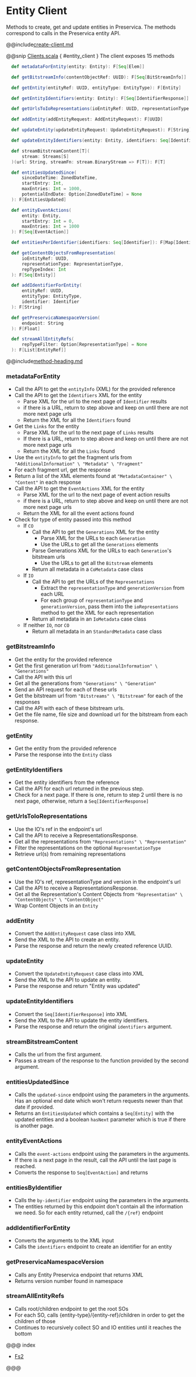 # Entity Client

Methods to create, get and update entities in Preservica. 
The methods correspond to calls in the Preservica entity API.

@@include[create-client.md](../../.includes/client/create-client.md)

@@snip [Clients.scala](../../../scala/examples/Clients.scala) { #entity_client }
The client exposes 15 methods

```scala
  def metadataForEntity(entity: Entity): F[Seq[Elem]]

  def getBitstreamInfo(contentObjectRef: UUID): F[Seq[BitStreamInfo]]

  def getEntity(entityRef: UUID, entityType: EntityType): F[Entity]

  def getEntityIdentifiers(entity: Entity): F[Seq[IdentifierResponse]]

  def getUrlsToIoRepresentations(ioEntityRef: UUID, representationType: Option[RepresentationType]): F[Seq[String]]

  def addEntity(addEntityRequest: AddEntityRequest): F[UUID]

  def updateEntity(updateEntityRequest: UpdateEntityRequest): F[String]

  def updateEntityIdentifiers(entity: Entity, identifiers: Seq[IdentifierResponse]): F[Seq[IdentifierResponse]]

  def streamBitstreamContent[T](
      stream: Streams[S]
  )(url: String, streamFn: stream.BinaryStream => F[T]): F[T]

  def entitiesUpdatedSince(
      sinceDateTime: ZonedDateTime,
      startEntry: Int,
      maxEntries: Int = 1000,
      potentialEndDate: Option[ZonedDateTime] = None                          
  ): F[EntitiesUpdated]

  def entityEventActions(
      entity: Entity,
      startEntry: Int = 0,
      maxEntries: Int = 1000
  ): F[Seq[EventAction]]

  def entitiesPerIdentifier(identifiers: Seq[Identifier]): F[Map[Identifier, Seq[Entity]]]

  def getContentObjectsFromRepresentation(
      ioEntityRef: UUID,
      representationType: RepresentationType,
      repTypeIndex: Int
  ): F[Seq[Entity]]

  def addIdentifierForEntity(
      entityRef: UUID,
      entityType: EntityType,
      identifier: Identifier
  ): F[String]

  def getPreservicaNamespaceVersion(
      endpoint: String
  ): F[Float]

  def streamAllEntityRefs(
      repTypeFilter: Option[RepresentationType] = None
  ): F[List[EntityRef]]
```
@@include[method-heading.md](../../.includes/client/method-heading.md)

### metadataForEntity
* Call the API to get the `entityInfo` (XML) for the provided reference
* Call the API to get the `Identifiers` XML for the entity
  * Parse XML for the url to the next page of `Identifier` results
  * if there is a URL, return to step above and keep on until there are not more next page urls
  * Return the XML for all the `Identifiers` found
* Get the `Links` for the entity
  * Parse XML for the url to the next page of `Links` results
  * If there is a URL, return to step above and keep on until there are not more next page urls
  * Return the XML for all the `Links` found
* Use the `entityInfo` to get the fragment urls from `"AdditionalInformation" \ "Metadata" \ "Fragment"`
* For each fragment url, get the response
* Return a list of the XML elements found at `"MetadataContainer" \ "Content"` in each response
* Call the API to get the `EventActions` XML for the entity
    * Parse XML for the url to the next page of event action results
    * if there is a URL, return to step above and keep on until there are not more next page urls
    * Return the XML for all the event actions found
* Check for type of entity passed into this method
  * If `CO`
    * Call the API to get the `Generations` XML for the entity
      * Parse XML for the URLs to each `Generation`
      * Use the URLs to get all the `Generations` elements
    * Parse Generations XML for the URLs to each `Generation`'s bitstream urls
      * Use the URLs to get all the `Bitstream` elements
    * Return all metadata in a `CoMetadata` case class
  * If `IO`
    * Call the API to get the URLs of the `Representations`
      * Extract the `representationType` and `generationVersion` from each URL
      * For each group of `representationType` and `generationVersion`, pass them into the `ioRepresentations` method to get the XML for each representation
    * Return all metadata in an `IoMetadata` case class
  * If neither `IO`, nor `CO`
    * Return all metadata in an `StandardMetadata` case class

### getBitstreamInfo
* Get the entity for the provided reference
* Get the first generation url from `"AdditionalInformation" \ "Generations"`
* Call the API with this url
* Get all the generations from `"Generations" \ "Generation"`
* Send an API request for each of these urls
* Get the bitstream url from `"Bitstreams" \ "Bitstream"` for each of the responses
* Call the API with each of these bitstream urls.
* Get the file name, file size and download url for the bitstream from each response.

### getEntity
* Get the entity from the provided reference
* Parse the response into the `Entity` class

### getEntityIdentifiers
* Get the entity identifiers from the reference
* Call the API for each url returned in the previous step.
* Check for a next page. If there is one, return to step 2 until there is no next page, otherwise, return a `Seq[IdentifierResponse]`

### getUrlsToIoRepresentations

* Use the IO's ref in the endpoint's url
* Call the API to receive a RepresentationsResponse.
* Get all the representations from `"Representations" \ "Representation"`
* Filter the representations on the optional `RepresentationType`
* Retrieve url(s) from remaining representations

### getContentObjectsFromRepresentation

* Use the IO's ref, representationType and version in the endpoint's url
* Call the API to receive a RepresentationsResponse.
* Get all the Representation's Content Objects from `"Representation" \ "ContentObjects" \ "ContentObject"`
* Wrap Content Objects in an `Entity`

### addEntity
* Convert the `AddEntityRequest` case class into XML
* Send the XML to the API to create an entity.
* Parse the response and return the newly created reference UUID.

### updateEntity
* Convert the `UpdateEntityRequest` case class into XML
* Send the XML to the API to update an entity.
* Parse the response and return "Entity was updated"

### updateEntityIdentifiers
* Convert the `Seq[IdentifierResponse]` into XML
* Send the XML to the API to update the entity identifiers.
* Parse the response and return the original `identifiers` argument.

### streamBitstreamContent
* Calls the url from the first argument. 
* Passes a stream of the response to the function provided by the second argument.

### entitiesUpdatedSince
* Calls the `updated-since` endpoint using the parameters in the arguments. Has an optional end date which won't return requests newer than that date if provided.
* Returns an `EntitiesUpdated` which contains a `Seq[Entity]` with the updated entities and a boolean `hasNext` parameter which is true if there is another page.

### entityEventActions
* Calls the `event-actions` endpoint using the parameters in the arguments.
* If there is a next page in the result, call the API until the last page is reached.
* Converts the response to `Seq[EventAction]` and returns

### entitiesByIdentifier
* Calls the `by-identifier` endpoint using the parameters in the arguments.
* The entities returned by this endpoint don't contain all the information we need. So for each entity returned, call the `/{ref}` endpoint

### addIdentifierForEntity
* Converts the arguments to the XML input
* Calls the `identifiers` endpoint to create an identifier for an entity

### getPreservicaNamespaceVersion
* Calls any Entity Preservica endpoint that returns XML
* Returns version number found in namespace

### streamAllEntityRefs
* Calls root/children endpoint to get the root SOs
* For each SO, calls {entity-type}/{entity-ref}/children in order to get the children of those
* Continues to recursively collect SO and IO entities until it reaches the bottom

@@@ index

* [Fs2](fs2.md)

@@@
